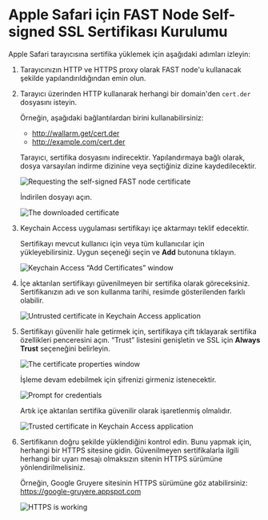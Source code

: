 [img-cert-request]:         ../../../images/fast/ssl/common/browsers-ssl/safari-ssl/s-certificate-request.png
[img-downloaded-cert]:      ../../../images/fast/ssl/common/browsers-ssl/safari-ssl/s-downloaded-certificate.png
[img-keychain-import]:      ../../../images/fast/ssl/common/browsers-ssl/safari-ssl/s-keychain-prompt.png
[img-untrusted-cert]:       ../../../images/fast/ssl/common/browsers-ssl/safari-ssl/s-keychain-untrusted-certificate.png
[img-cert-properties]:      ../../../images/fast/ssl/common/browsers-ssl/safari-ssl/s-keychain-certificate-properties.png
[img-credentials-prompt]:   ../../../images/fast/ssl/common/browsers-ssl/safari-ssl/s-keychain-credentials-prompt.png
[img-trusted-cert]:         ../../../images/fast/ssl/common/browsers-ssl/safari-ssl/s-keychain-trusted-certificate.png
[img-https-ok]:             ../../../images/fast/ssl/common/browsers-ssl/safari-ssl/s-https-ok.png

#   Apple Safari için FAST Node Self-signed SSL Sertifikası Kurulumu

Apple Safari tarayıcısına sertifika yüklemek için aşağıdaki adımları izleyin:

1.  Tarayıcınızın HTTP ve HTTPS proxy olarak FAST node'u kullanacak şekilde yapılandırıldığından emin olun.

2.  Tarayıcı üzerinden HTTP kullanarak herhangi bir domain'den `cert.der` dosyasını isteyin.

    Örneğin, aşağıdaki bağlantılardan birini kullanabilirsiniz:

    * <http://wallarm.get/cert.der>
    * <http://example.com/cert.der>

    Tarayıcı, sertifika dosyasını indirecektir. Yapılandırmaya bağlı olarak, dosya varsayılan indirme dizinine veya seçtiğiniz dizine kaydedilecektir.
    
    ![Requesting the self-signed FAST node certificate][img-cert-request]
    
    İndirilen dosyayı açın.

    ![The downloaded certificate][img-downloaded-cert]

3.  Keychain Access uygulaması sertifikayı içe aktarmayı teklif edecektir.

    Sertifikayı mevcut kullanıcı için veya tüm kullanıcılar için yükleyebilirsiniz. Uygun seçeneği seçin ve **Add** butonuna tıklayın.

    ![Keychain Access “Add Certificates” window][img-keychain-import]

4.  İçe aktarılan sertifikayı güvenilmeyen bir sertifika olarak göreceksiniz. Sertifikanızın adı ve son kullanma tarihi, resimde gösterilenden farklı olabilir.

    ![Untrusted certificate in Keychain Access application][img-untrusted-cert]

5.  Sertifikayı güvenilir hale getirmek için, sertifikaya çift tıklayarak sertifika özellikleri penceresini açın. “Trust” listesini genişletin ve SSL için **Always Trust** seçeneğini belirleyin.

    ![The certificate properties window][img-cert-properties]

    İşleme devam edebilmek için şifrenizi girmeniz istenecektir.

    ![Prompt for credentials][img-credentials-prompt]

    Artık içe aktarılan sertifika güvenilir olarak işaretlenmiş olmalıdır.
    
    ![Trusted certificate in Keychain Access application][img-trusted-cert]

6.  Sertifikanın doğru şekilde yüklendiğini kontrol edin. Bunu yapmak için, herhangi bir HTTPS sitesine gidin. Güvenilmeyen sertifikalarla ilgili herhangi bir uyarı mesajı olmaksızın sitenin HTTPS sürümüne yönlendirilmelisiniz.

    Örneğin, Google Gruyere sitesinin HTTPS sürümüne göz atabilirsiniz:
    <https://google-gruyere.appspot.com>

    ![HTTPS is working][img-https-ok]